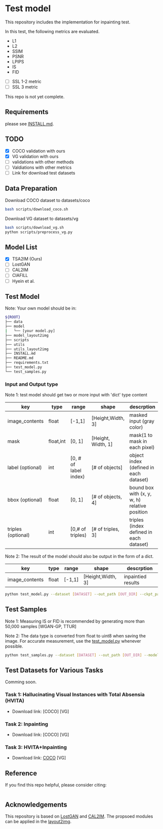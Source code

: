 # Test model
This repository includes the implementation for inpainting test.

In this test, the following metrics are evaluated.

*  L1
*  L2
*  SSIM
*  PSNR
*  LPIPS
*  IS
*  FID
- [ ] SSL 1-2 metric
- [ ] SSL 3 metric

This repo is not yet complete.

## Requirements
please see [INSTALL.md](INSTALL.md).

## TODO
- [X] COCO validation with ours
- [X] VG validation with ours
- [ ] validations with other methods
- [ ] Valdiations with other metrics
- [ ] Link for download test datasets

## Data Preparation
Download COCO dataset to datasets/coco
```bash
bash scripts/download_coco.sh
```
Download VG dataset to datasets/vg
```bash
bash scripts/download_vg.sh
python scripts/preprocess_vg.py
```
## Model List
- [X] TSA2IM (Ours)
- [ ] LostGAN
- [ ] CAL2IM
- [ ] CIAFILL
- [ ] Hyein et al.

## Test Model

Note: Your own model should be in: 
```bash
${ROOT}
├── data
├── model
|   └── [your model.py]
├── model_layout2img
├── scripts
├── utils
├── utils_layout2img
├── INSTALL.md
├── README.md
├── requirements.txt
├── test_model.py
└── test_samples.py
```

### Input and Output type
Note 1: test model should get two or more input with 'dict' type content

| key                | type      | range                 | shape              | descrption                                    |
|--------------------|-----------|-----------------------|--------------------|-----------------------------------------------|
| image_contents     | float     | [-1,1]                | [Height,Width, 3]  | masked input (gray color)                     |
| mask               | float,int | [0, 1]                | [Height, Width, 1] | mask(1 to mask in each pixel)                 |
| label (optional)   | int       | [0, # of label index) | [# of objects]     | object index (defined in each dataset)        |
| bbox (optional)    | float     | [0, 1]                | [# of objects, 4]  | bound box with (x, y, w, h) relative position |
| triples (optional) | int       | [0,# of triples)      | [# of triples, 3]  | triples (index defined in each dataset)       |

Note 2: The result of the model should also be output in the form of a dict.

| key                | type      | range                 | shape              | descrption                                    |
|--------------------|-----------|-----------------------|--------------------|-----------------------------------------------|
| image_contents     | float     | [-1,1]                | [Height,Width, 3]  |inpaintied results                     |

```bash
python test_model.py --dataset [DATASET] --out_path [OUT_DIR] --ckpt_path [CKPT_DIR] --model_name [MODEL_NAME]
```

## Test Samples
Note 1: Measuring IS or FID is recommended by generating more than 50,000 samples [WGAN-GP, TTUR]

Note 2: The data type is converted from float to uint8 when saving the image. For accurate measurement, use the [test_model.py](/test_model.py) whenever possible.

```bash
python test_samples.py --dataset [DATASET] --out_path [OUT_DIR] --model_path [MODEL_DIR]
```

## Test Datasets for Various Tasks
Comming soon.

### Task 1: Hallucinating Visual Instances with Total Absensia (HVITA)

* Download link: [COCO] [VG]

### Task 2: Inpainting

* Download link: [COCO] [VG]

### Task 3: HVITA+Inpainting

* Download link: [COCO](https://drive.google.com/file/d/1qT4lydtSC7JEF_3rJemyj8NY1x8uDThq/view?usp=sharing) [VG]


## Reference
If you find this repo helpful, please consider citing:

```

```

## Acknowledgements

This repository is based on [LostGAN](https://github.com/WillSuen/LostGANs) and [CAL2IM](https://github.com/wtliao/layout2img.
). The propsoed modules can be applied in the [layout2img](https://github.com/zhaobozb/layout2im).
